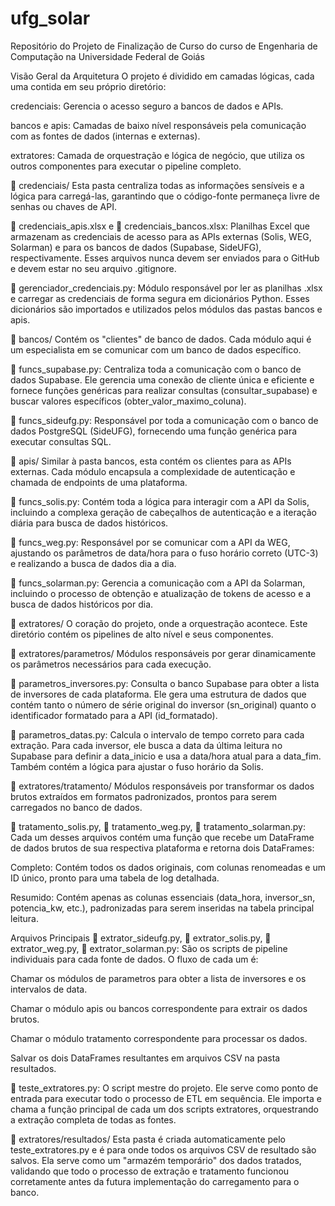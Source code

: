 # ufg_solar
Repositório do Projeto de Finalização de Curso do curso de Engenharia de Computação na Universidade Federal de Goiás


Visão Geral da Arquitetura
O projeto é dividido em camadas lógicas, cada uma contida em seu próprio diretório:

credenciais: Gerencia o acesso seguro a bancos de dados e APIs.

bancos e apis: Camadas de baixo nível responsáveis pela comunicação com as fontes de dados (internas e externas).

extratores: Camada de orquestração e lógica de negócio, que utiliza os outros componentes para executar o pipeline completo.

📁 credenciais/
Esta pasta centraliza todas as informações sensíveis e a lógica para carregá-las, garantindo que o código-fonte permaneça livre de senhas ou chaves de API.

📄 credenciais_apis.xlsx e 📄 credenciais_bancos.xlsx: Planilhas Excel que armazenam as credenciais de acesso para as APIs externas (Solis, WEG, Solarman) e para os bancos de dados (Supabase, SideUFG), respectivamente. Esses arquivos nunca devem ser enviados para o GitHub e devem estar no seu arquivo .gitignore.

📄 gerenciador_credenciais.py: Módulo responsável por ler as planilhas .xlsx e carregar as credenciais de forma segura em dicionários Python. Esses dicionários são importados e utilizados pelos módulos das pastas bancos e apis.

📁 bancos/
Contém os "clientes" de banco de dados. Cada módulo aqui é um especialista em se comunicar com um banco de dados específico.

📄 funcs_supabase.py: Centraliza toda a comunicação com o banco de dados Supabase. Ele gerencia uma conexão de cliente única e eficiente e fornece funções genéricas para realizar consultas (consultar_supabase) e buscar valores específicos (obter_valor_maximo_coluna).

📄 funcs_sideufg.py: Responsável por toda a comunicação com o banco de dados PostgreSQL (SideUFG), fornecendo uma função genérica para executar consultas SQL.

📁 apis/
Similar à pasta bancos, esta contém os clientes para as APIs externas. Cada módulo encapsula a complexidade de autenticação e chamada de endpoints de uma plataforma.

📄 funcs_solis.py: Contém toda a lógica para interagir com a API da Solis, incluindo a complexa geração de cabeçalhos de autenticação e a iteração diária para busca de dados históricos.

📄 funcs_weg.py: Responsável por se comunicar com a API da WEG, ajustando os parâmetros de data/hora para o fuso horário correto (UTC-3) e realizando a busca de dados dia a dia.

📄 funcs_solarman.py: Gerencia a comunicação com a API da Solarman, incluindo o processo de obtenção e atualização de tokens de acesso e a busca de dados históricos por dia.

📁 extratores/
O coração do projeto, onde a orquestração acontece. Este diretório contém os pipelines de alto nível e seus componentes.

📁 extratores/parametros/
Módulos responsáveis por gerar dinamicamente os parâmetros necessários para cada execução.

📄 parametros_inversores.py: Consulta o banco Supabase para obter a lista de inversores de cada plataforma. Ele gera uma estrutura de dados que contém tanto o número de série original do inversor (sn_original) quanto o identificador formatado para a API (id_formatado).

📄 parametros_datas.py: Calcula o intervalo de tempo correto para cada extração. Para cada inversor, ele busca a data da última leitura no Supabase para definir a data_inicio e usa a data/hora atual para a data_fim. Também contém a lógica para ajustar o fuso horário da Solis.

📁 extratores/tratamento/
Módulos responsáveis por transformar os dados brutos extraídos em formatos padronizados, prontos para serem carregados no banco de dados.

📄 tratamento_solis.py, 📄 tratamento_weg.py, 📄 tratamento_solarman.py: Cada um desses arquivos contém uma função que recebe um DataFrame de dados brutos de sua respectiva plataforma e retorna dois DataFrames:

Completo: Contém todos os dados originais, com colunas renomeadas e um ID único, pronto para uma tabela de log detalhada.

Resumido: Contém apenas as colunas essenciais (data_hora, inversor_sn, potencia_kw, etc.), padronizadas para serem inseridas na tabela principal leitura.

Arquivos Principais
📄 extrator_sideufg.py, 📄 extrator_solis.py, 📄 extrator_weg.py, 📄 extrator_solarman.py: São os scripts de pipeline individuais para cada fonte de dados. O fluxo de cada um é:

Chamar os módulos de parametros para obter a lista de inversores e os intervalos de data.

Chamar o módulo apis ou bancos correspondente para extrair os dados brutos.

Chamar o módulo tratamento correspondente para processar os dados.

Salvar os dois DataFrames resultantes em arquivos CSV na pasta resultados.

📄 teste_extratores.py: O script mestre do projeto. Ele serve como ponto de entrada para executar todo o processo de ETL em sequência. Ele importa e chama a função principal de cada um dos scripts extratores, orquestrando a extração completa de todas as fontes.

📁 extratores/resultados/
Esta pasta é criada automaticamente pelo teste_extratores.py e é para onde todos os arquivos CSV de resultado são salvos. Ela serve como um "armazém temporário" dos dados tratados, validando que todo o processo de extração e tratamento funcionou corretamente antes da futura implementação do carregamento para o banco.
